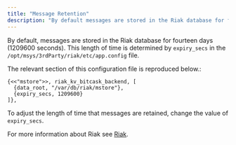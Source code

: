 ```yaml
---
title: "Message Retention"
description: "By default messages are stored in the Riak database for fourteen days 1209600 seconds This length of time is determined by expiry secs in the opt msys 3rd Party riak etc app config file The relevant section of this configuration file is reproduced below To adjust the length of time..."
---
```


By default, messages are stored in the Riak database for fourteen days (1209600 seconds). This length of time is determined by `expiry_secs` in the `/opt/msys/3rdParty/riak/etc/app.config` file.

The relevant section of this configuration file is reproduced below.:

```
{<<"mstore">>, riak_kv_bitcask_backend, [
  {data_root, "/var/db/riak/mstore"},
  {expiry_secs, 1209600}
]},
```

To adjust the length of time that messages are retained, change the value of `expiry_secs`.

For more information about Riak see [Riak](/momentum/3/3-reference/operations-riak).